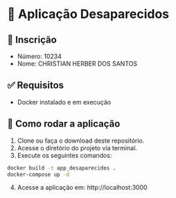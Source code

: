 # 🐳 Aplicação Desaparecidos

## 📝 Inscrição
- Número: 10234
- Nome: CHRISTIAN HERBER DOS SANTOS


## ✅ Requisitos

- Docker instalado e em execução

## 🚀 Como rodar a aplicação

1. Clone ou faça o download deste repositório.
2. Acesse o diretório do projeto via terminal.
3. Execute os seguintes comandos:

```bash
docker build -t app_desaparecidos .
docker-compose up -d
```

4. Acesse a aplicação em: http://localhost:3000